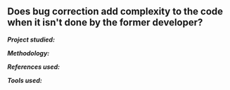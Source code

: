 ## Does bug correction add complexity to the code when it isn't done by the former developer?

_**Project studied:**_

_**Methodology:**_

_**References used:**_

_**Tools used:**_



